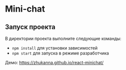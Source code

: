 # Mini-chat

## Запуск проекта

В директории проекта выполните следующие команды:

* `npm install` для установки зависимостей
* `npm start` для запуска в режиме разработчика

Демо: https://zhukanna.github.io/react-minichat/